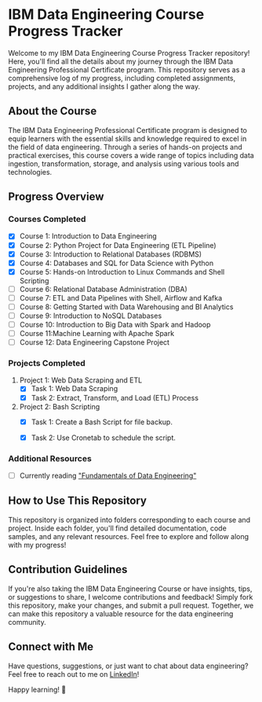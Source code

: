 # IBM Data Engineering Course Progress Tracker

Welcome to my IBM Data Engineering Course Progress Tracker repository! Here, you'll find all the details about my journey through the IBM Data Engineering Professional Certificate program. This repository serves as a comprehensive log of my progress, including completed assignments, projects, and any additional insights I gather along the way.

## About the Course

The IBM Data Engineering Professional Certificate program is designed to equip learners with the essential skills and knowledge required to excel in the field of data engineering. Through a series of hands-on projects and practical exercises, this course covers a wide range of topics including data ingestion, transformation, storage, and analysis using various tools and technologies.

## Progress Overview

### Courses Completed
- [x] Course 1: Introduction to Data Engineering
- [X] Course 2: Python Project for Data Engineering (ETL Pipeline)
- [x] Course 3: Introduction to Relational Databases (RDBMS)
- [x] Course 4: Databases and SQL for Data Science with Python
- [x] Course 5: Hands-on Introduction to Linux Commands and Shell Scripting
- [ ] Course 6: Relational Database Administration (DBA)
- [ ] Course 7: ETL and Data Pipelines with Shell, Airflow and Kafka
- [ ] Course 8: Getting Started with Data Warehousing and BI Analytics
- [ ] Course 9: Introduction to NoSQL Databases
- [ ] Course 10: Introduction to Big Data with Spark and Hadoop
- [ ] Course 11:Machine Learning with Apache Spark
- [ ] Course 12: Data Engineering Capstone Project

### Projects Completed
1. Project 1: Web Data Scraping and ETL
   - [x] Task 1: Web Data Scraping
   - [x] Task 2: Extract, Transform, and Load (ETL) Process
2. Project 2: Bash Scripting
   - [x] Task 1: Create a Bash Script for file backup.
   - [X] Task 2: Use Cronetab to schedule the script.


### Additional Resources
- [ ] Currently reading ["Fundamentals of Data Engineering"](https://www.google.co.in/books/edition/Fundamentals_of_Data_Engineering/3qd2EAAAQBAJ?hl=en)

## How to Use This Repository

This repository is organized into folders corresponding to each course and project. Inside each folder, you'll find detailed documentation, code samples, and any relevant resources. Feel free to explore and follow along with my progress!

## Contribution Guidelines

If you're also taking the IBM Data Engineering Course or have insights, tips, or suggestions to share, I welcome contributions and feedback! Simply fork this repository, make your changes, and submit a pull request. Together, we can make this repository a valuable resource for the data engineering community.

## Connect with Me

Have questions, suggestions, or just want to chat about data engineering? Feel free to reach out to me on [LinkedIn]([https://www.linkedin.com/in/yourprofile](https://www.linkedin.com/in/manish-kumar-tailor-6564ab22b/))!

Happy learning! 🚀
